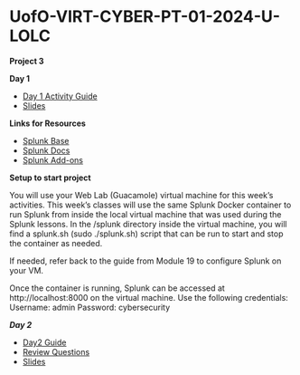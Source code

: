 # UofO-VIRT-CYBER-PT-01-2024-U-LOLC


**__Project 3__**

**Day 1**

- [Day 1 Activity Guide](https://docs.google.com/document/d/1WBQ9jpDE-TOsHpXd97iBAkfCDStKAAjtIAr6Y7oyp_4/edit)
- [Slides](https://docs.google.com/presentation/d/16mzffkiXlarZolOymcsPNRL4k1ZH-LtJwgZQtR5l2zE/edit#slide=id.g2bbf477c9db_1_2435)

**Links for Resources**

- [Splunk Base](https://splunkbase.splunk.com/)    
- [Splunk Docs](https://docs.splunk.com/Documentation)
- [Splunk Add-ons](https://docs.splunk.com/Documentation/AddOns/released/Overview/AboutSplunkAdd-ons)

**Setup to start project**

You will use your Web Lab (Guacamole) virtual machine for this week’s activities.
This week’s classes will use the same Splunk Docker container to run Splunk from inside the local virtual machine that was used during the Splunk lessons. In the /splunk directory inside the virtual machine, you will find a splunk.sh (sudo ./splunk.sh) script that can be run to start and stop the container as needed.

If needed, refer back to the guide from Module 19 to configure Splunk on your VM.

Once the container is running, Splunk can be accessed at http://localhost:8000 on the virtual machine.
Use the following credentials:
Username: admin
Password: cybersecurity

**_Day 2_**

- [Day2 Guide](https://docs.google.com/document/d/1uQGhsDiBt58_KStq3DQVbWTHUg6TIhAog3cMoXvNQk4/edit?usp=sharing)
- [Review Questions](https://docs.google.com/document/d/18JLq4dUf4zrL-6eqTNumXicpvpUDbHxPnZx2kOzwYoQ/edit)
- [Slides](https://docs.google.com/presentation/d/1V5hZE5SuP5zXeN-irq_t0CewFPs5G1azkTPZeaHl1d4/edit#slide=id.g4789b2c72f_0_6)
